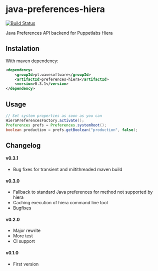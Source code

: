 java-preferences-hiera
======================

[![Build Status](https://travis-ci.org/wavesoftware/java-preferences-hiera.png?branch=master)](https://travis-ci.org/wavesoftware/java-preferences-hiera)

Java Preferences API backend for Puppetlabs Hiera

Instalation
-----------

With maven dependency:

```xml
<dependency>
    <groupId>pl.wavesoftware</groupId>
	<artifactId>preferences-hiera</artifactId>
	<version>0.3.1</version>
</dependency>
```

Usage
-----

```java
// Set system properties as soon as you can
HieraPreferencesFactory.activate();
Preferences prefs = Preferences.systemRoot();
boolean production = prefs.getBoolean("production", false);
```

Changelog
---------

#### v0.3.1 ####
- Bug fixes for transient and miltithreaded maven build

#### v0.3.0 ####

- Fallback to standard Java preferences for method not supported by hiera
- Caching execution of hiera command line tool
- Bugfixes

#### v0.2.0 ####

- Major rewrite
- More test
- CI support

#### v0.1.0 ####

- First version
